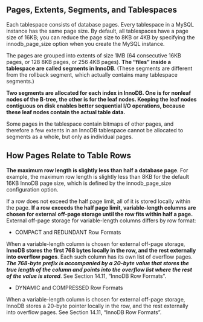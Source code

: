 ## Pages, Extents, Segments, and Tablespaces
Each tablespace consists of database pages. Every tablespace in a MySQL instance has the same page size. By default, all tablespaces have a page size of 16KB; you can reduce the page size to 8KB or 4KB by specifying the innodb_page_size option when you create the MySQL instance.

The pages are grouped into extents of size 1MB (64 consecutive 16KB pages, or 128 8KB pages, or 256 4KB pages). **The “files” inside a tablespace are called segments in InnoDB**. (These segments are different from the rollback segment, which actually contains many tablespace segments.)

**Two segments are allocated for each index in InnoDB. One is for nonleaf nodes of the B-tree, the other is for the leaf nodes. Keeping the leaf nodes contiguous on disk enables better sequential I/O operations, because these leaf nodes contain the actual table data.**

Some pages in the tablespace contain bitmaps of other pages, and therefore a few extents in an InnoDB tablespace cannot be allocated to segments as a whole, but only as individual pages.

## How Pages Relate to Table Rows
**The maximum row length is slightly less than half a database page**. For example, the maximum row length is slightly less than 8KB for the default 16KB InnoDB page size, which is defined by the innodb_page_size configuration option.

If a row does not exceed the half page limit, all of it is stored locally within the page. **If a row exceeds the half page limit, variable-length columns are chosen for external off-page storage until the row fits within half a page.** External off-page storage for variable-length columns differs by row format:

- COMPACT and REDUNDANT Row Formats

When a variable-length column is chosen for external off-page storage, **InnoDB stores the first 768 bytes locally in the row, and the rest externally into overflow pages**. Each such column has its own list of overflow pages. ***The 768-byte prefix is accompanied by a 20-byte value that stores the true length of the column and points into the overflow list where the rest of the value is stored***. See Section 14.11, “InnoDB Row Formats”.

- DYNAMIC and COMPRESSED Row Formats

When a variable-length column is chosen for external off-page storage, InnoDB stores a 20-byte pointer locally in the row, and the rest externally into overflow pages. See Section 14.11, “InnoDB Row Formats”.
